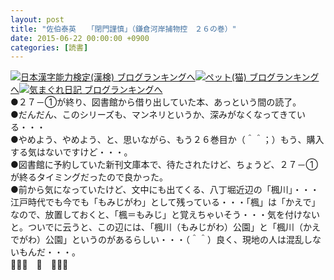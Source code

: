 ```yaml
---
layout: post
title: "佐伯泰英　　「閉門謹慎」（鎌倉河岸捕物控　２６の巻）"
date: 2015-06-22 00:00:00 +0900
categories: [読書]
---
```


[![](/syuusyuu9701/assets/images/佐伯泰英-「閉門謹慎」（鎌倉河岸捕物控-２６の巻）-br_c_3028_1.gif)](http://blog.with2.net/link.php?1659096:3028 "日本漢字能力検定(漢検) ブログランキングへ")[日本漢字能力検定(漢検) ブログランキングへ](http://blog.with2.net/link.php?1659096:3028)[![](/syuusyuu9701/assets/images/佐伯泰英-「閉門謹慎」（鎌倉河岸捕物控-２６の巻）-br_c_1348_1.gif)](http://blog.with2.net/link.php?1659096:1348 "ペット(猫) ブログランキングへ")[ペット(猫) ブログランキングへ](http://blog.with2.net/link.php?1659096:1348)[![](/syuusyuu9701/assets/images/佐伯泰英-「閉門謹慎」（鎌倉河岸捕物控-２６の巻）-br_c_9257_1.gif)](http://blog.with2.net/link.php?1659096:9257 "気まぐれ日記 ブログランキングへ")[気まぐれ日記 ブログランキングへ](http://blog.with2.net/link.php?1659096:9257)  
●２７－①が終り、図書館から借り出していた本、あっという間の読了。  
●だんだん、このシリーズも、マンネリというか、深みがなくなってきている・・・  
●やめよう、やめよう、と、思いながら、もう２６巻目か（＾＾；）もう、購入する気はないですけど・・・。  
●図書館に予約していた新刊文庫本で、待たされたけど、ちょうど、２７－①が終るタイミングだったので良かった。  
●前から気になっていたけど、文中にも出てくる、八丁堀近辺の「楓川」・・・江戸時代でも今でも「もみじがわ」として残っている・・・「楓」は「かえで」なので、放置しておくと、「楓＝もみじ」と覚えちゃいそう・・・気を付けないと。ついでに云うと、この辺には、「楓川（もみじがわ）公園」と「楓川（かえでがわ）公園」というのがあるらしい・・・（＾＾）良く、現地の人は混乱しないもんだ・・・。  
👋👋👋　🐑　👋👋👋  
  